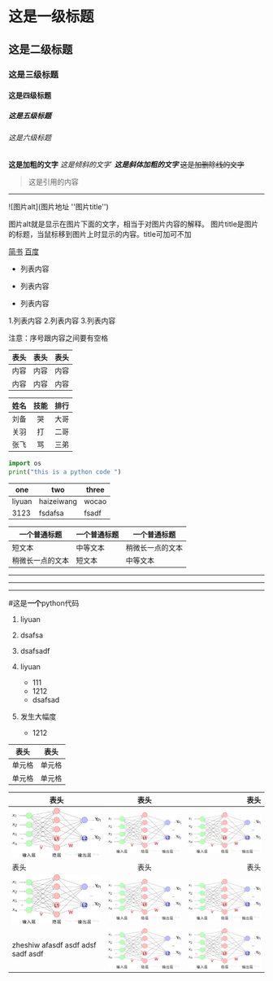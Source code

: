 # 这是一级标题
## 这是二级标题
### 这是三级标题
#### 这是四级标题
##### 这是五级标题
###### 这是六级标题


**这是加粗的文字**
*这是倾斜的文字*`
***这是斜体加粗的文字***
~~这是加删除线的文字~~

>这是引用的内容

***

![图片alt](图片地址 ''图片title'')

图片alt就是显示在图片下面的文字，相当于对图片内容的解释。
图片title是图片的标题，当鼠标移到图片上时显示的内容。title可加可不加

[简书](http://jianshu.com)
[百度](http://baidu.com)

- 列表内容
+ 列表内容
* 列表内容

1.列表内容
2.列表内容
3.列表内容

注意：序号跟内容之间要有空格


表头|表头|表头
---|:--:|---:
内容|内容|内容
内容|内容|内容

姓名|技能|排行
--|:--:|--:
刘备|哭|大哥
关羽|打|二哥
张飞|骂|三弟

```python 
import os
print("this is a python code ")
```
|one|two|three|
|----|----|----|
|liyuan|haizeiwang|wocao|
|3123|fsdafsa|fsadf|


| 一个普通标题 | 一个普通标题 | 一个普通标题 |
| ----    | ----    | ----     |
| 短文本      | 中等文本     | 稍微长一点的文本 |
| 稍微长一点的文本 | 短文本    | 中等文本      |



-----
*****
----
#这是**一个**python代码
1. liyuan
2. dsafsa
3. dsafsadf


1. liyuan 
   - 111
   - 1212
   - dsafsad
2. 发生大幅度
   - 1212

|  表头   | 表头  |
|  ----  | ----  |
| 单元格  | 单元格 |
| 单元格  | 单元格 |




表头|表头|表头
---|:--:|---:
![内容](BP.jpeg)|![内容](BP.jpeg)|![内容](BP.jpeg)
表头|表头|表头
![内容](BP.jpeg)|![内容](BP.jpeg)|![内容](BP.jpeg)
zheshiw afasdf asdf adsf sadf asdf |![内容](BP.jpeg)|![内容](BP.jpeg)
